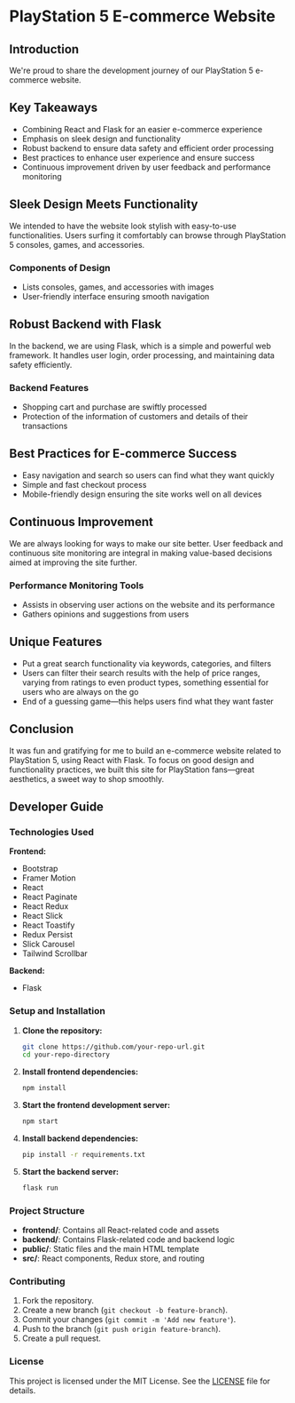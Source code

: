 # PlayStation 5 E-commerce Website

## Introduction
We're proud to share the development journey of our PlayStation 5 e-commerce website. 
## Key Takeaways
- Combining React and Flask for an easier e-commerce experience
- Emphasis on sleek design and functionality
- Robust backend to ensure data safety and efficient order processing
- Best practices to enhance user experience and ensure success
- Continuous improvement driven by user feedback and performance monitoring

## Sleek Design Meets Functionality
We intended to have the website look stylish with easy-to-use functionalities. Users surfing it comfortably can browse through PlayStation 5 consoles, games, and accessories.

### Components of Design
- Lists consoles, games, and accessories with images
- User-friendly interface ensuring smooth navigation

## Robust Backend with Flask
In the backend, we are using Flask, which is a simple and powerful web framework. It handles user login, order processing, and maintaining data safety efficiently.

### Backend Features
- Shopping cart and purchase are swiftly processed
- Protection of the information of customers and details of their transactions

## Best Practices for E-commerce Success
- Easy navigation and search so users can find what they want quickly
- Simple and fast checkout process
- Mobile-friendly design ensuring the site works well on all devices

## Continuous Improvement
We are always looking for ways to make our site better. User feedback and continuous site monitoring are integral in making value-based decisions aimed at improving the site further.

### Performance Monitoring Tools
- Assists in observing user actions on the website and its performance
- Gathers opinions and suggestions from users


## Unique Features
- Put a great search functionality via keywords, categories, and filters
- Users can filter their search results with the help of price ranges, varying from ratings to even product types, something essential for users who are always on the go
- End of a guessing game—this helps users find what they want faster

## Conclusion
It was fun and gratifying for me to build an e-commerce website related to PlayStation 5, using React with Flask. To focus on good design and functionality practices, we built this site for PlayStation fans—great aesthetics, a sweet way to shop smoothly.

## Developer Guide

### Technologies Used

**Frontend:**
- Bootstrap
- Framer Motion
- React
- React Paginate
- React Redux
- React Slick
- React Toastify
- Redux Persist
- Slick Carousel
- Tailwind Scrollbar

**Backend:**
- Flask

### Setup and Installation

1. **Clone the repository:**
   ```sh
   git clone https://github.com/your-repo-url.git
   cd your-repo-directory
   ```

2. **Install frontend dependencies:**
   ```sh
   npm install
   ```

3. **Start the frontend development server:**
   ```sh
   npm start
   ```

4. **Install backend dependencies:**
   ```sh
   pip install -r requirements.txt
   ```

5. **Start the backend server:**
   ```sh
   flask run
   ```

### Project Structure

- **frontend/**: Contains all React-related code and assets
- **backend/**: Contains Flask-related code and backend logic
- **public/**: Static files and the main HTML template
- **src/**: React components, Redux store, and routing

### Contributing

1. Fork the repository.
2. Create a new branch (`git checkout -b feature-branch`).
3. Commit your changes (`git commit -m 'Add new feature'`).
4. Push to the branch (`git push origin feature-branch`).
5. Create a pull request.

### License

This project is licensed under the MIT License. See the [LICENSE](LICENSE) file for details.
